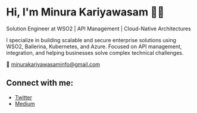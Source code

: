 # Hi, I'm Minura Kariyawasam 👋🏾  

Solution Engineer at WSO2 | API Management | Cloud-Native Architectures  

I specialize in building scalable and secure enterprise solutions using WSO2, Ballerina, Kubernetes, and Azure. Focused on API management, integration, and helping businesses solve complex technical challenges.  

📧 minurakariyawasaminfo@gmail.com  

## Connect with me:  

- [Twitter](https://twitter.com/MBKariyawasam)  
- [Medium](https://medium.com/@minurakariyawasam)  
